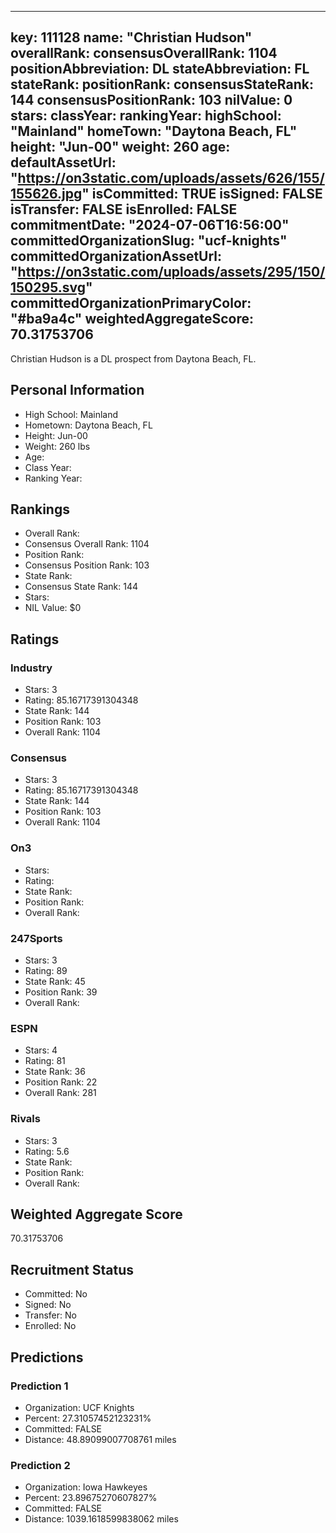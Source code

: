 ---
  key: 111128
  name: "Christian Hudson"
  overallRank: 
  consensusOverallRank: 1104
  positionAbbreviation: DL
  stateAbbreviation: FL
  stateRank: 
  positionRank: 
  consensusStateRank: 144
  consensusPositionRank: 103
  nilValue: 0
  stars: 
  classYear: 
  rankingYear: 
  highSchool: "Mainland"
  homeTown: "Daytona Beach, FL"
  height: "Jun-00"
  weight: 260
  age: 
  defaultAssetUrl: "https://on3static.com/uploads/assets/626/155/155626.jpg"
  isCommitted: TRUE
  isSigned: FALSE
  isTransfer: FALSE
  isEnrolled: FALSE
  commitmentDate: "2024-07-06T16:56:00"
  committedOrganizationSlug: "ucf-knights"
  committedOrganizationAssetUrl: "https://on3static.com/uploads/assets/295/150/150295.svg"
  committedOrganizationPrimaryColor: "#ba9a4c"
  weightedAggregateScore: 70.31753706
  ---
  
  Christian Hudson is a DL prospect from Daytona Beach, FL.
  
  ## Personal Information
  - High School: Mainland
  - Hometown: Daytona Beach, FL
  - Height: Jun-00
  - Weight: 260 lbs
  - Age: 
  - Class Year: 
  - Ranking Year: 
  
  ## Rankings
  - Overall Rank: 
  - Consensus Overall Rank: 1104
  - Position Rank: 
  - Consensus Position Rank: 103
  - State Rank: 
  - Consensus State Rank: 144
  - Stars: 
  - NIL Value: $0
  
  ## Ratings
  
  ### Industry
  - Stars: 3
  - Rating: 85.16717391304348
  - State Rank: 144
  - Position Rank: 103
  - Overall Rank: 1104
  
  ### Consensus
  - Stars: 3
  - Rating: 85.16717391304348
  - State Rank: 144
  - Position Rank: 103
  - Overall Rank: 1104
  
  ### On3
  - Stars: 
  - Rating: 
  - State Rank: 
  - Position Rank: 
  - Overall Rank: 
  
  ### 247Sports
  - Stars: 3
  - Rating: 89
  - State Rank: 45
  - Position Rank: 39
  - Overall Rank: 
  
  ### ESPN
  - Stars: 4
  - Rating: 81
  - State Rank: 36
  - Position Rank: 22
  - Overall Rank: 281
  
  ### Rivals
  - Stars: 3
  - Rating: 5.6
  - State Rank: 
  - Position Rank: 
  - Overall Rank: 
  
  ## Weighted Aggregate Score
  70.31753706
  
  ## Recruitment Status
  - Committed: No
  - Signed: No
  - Transfer: No
  - Enrolled: No
  
  
  
  ## Predictions
  
  ### Prediction 1
  - Organization: UCF Knights
  - Percent: 27.31057452123231%
  - Committed: FALSE
  - Distance: 48.89099007708761 miles
  
  ### Prediction 2
  - Organization: Iowa Hawkeyes
  - Percent: 23.89675270607827%
  - Committed: FALSE
  - Distance: 1039.1618599838062 miles
  